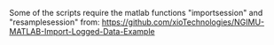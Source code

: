 Some of the scripts require the matlab functions "importsession" and "resamplesession" from: https://github.com/xioTechnologies/NGIMU-MATLAB-Import-Logged-Data-Example
